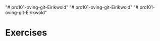 "# pro101-oving-git-Eirikwold" 
"# pro101-oving-git-Eirikwold" 
"# pro101-oving-git-Eirikwold" 
# Exercises
